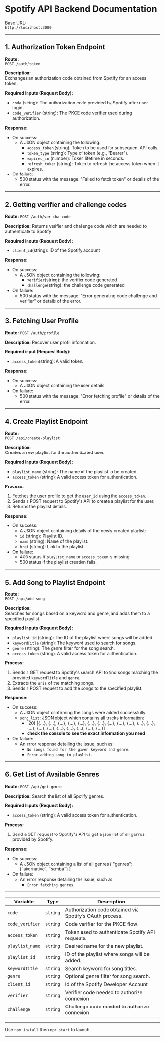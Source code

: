 # Spotify API Backend Documentation

Base URL:  
`http://localhost:3000`

---

## 1. Authorization Token Endpoint

**Route:**  
`POST /auth/token`

**Description:**  
Exchanges an authorization code obtained from Spotify for an access token.

**Required Inputs (Request Body):**  
- `code` (string): The authorization code provided by Spotify after user login.  
- `code_verifier` (string): The PKCE code verifier used during authorization.

**Response:**  
- On success:
    - A JSON object containing the following:
        - `access_token` (string): Token to be used for subsequent API calls.
        - `token_type` (string): Type of token (e.g., "Bearer").
        - `expires_in` (number): Token lifetime in seconds.
        - `refresh_token` (string): Token to refresh the access token when it expires.
- On failure:
    - 500 status with the message: "Failed to fetch token" or details of the error.

---

## 2. Getting verifier and challenge codes

**Route:**
`POST /auth/ver-cha-code`

**Description:**
Returns verifier and challenge code which are needed to authenticate to Spotify

**Required Inputs (Request Body):**
- `client_id`(string): ID of the Spotify account

**Response:**
- On success:
    - A JSON object containing the following:
        - `verifier`(string): the verifier code generated
        - `challenge`(string): the challenge code generated
- On failure:
    - 500 status with the message: "Error generating code challenge and verifier" or details of the error.

---

## 3. Fetching User Profile

**Route:**
`POST /auth/profile`

**Description:**
Recover user profil information.

**Required input (Request Body):**
- `access_token`(string): A valid token.

**Response:**
- On success:
    - A JSON object containing the user details
- On failure:
    - 500 status with the message: "Error fetching profile" or details of the error.

---

## 4. Create Playlist Endpoint

**Route:**  
`POST /api/create-playlist`

**Description:**  
Creates a new playlist for the authenticated user.

**Required Inputs (Request Body):**  
- `playlist_name` (string): The name of the playlist to be created.  
- `access_token` (string): A valid access token for authentication.

**Process:**  
1. Fetches the user profile to get the `user_id` using the `access_token`.  
2. Sends a POST request to Spotify's API to create a playlist for the user.  
3. Returns the playlist details.

**Response:**  
- On success:
    - A JSON object containing details of the newly created playlist:
    - `id` (string): Playlist ID.
    - `name` (string): Name of the playlist.
    - `href` (string): Link to the playlist.
- On failure:
    - 400 status if `playlist_name` or `access_token` is missing
    - 500 status if the playlist creation fails.

---

## 5. Add Song to Playlist Endpoint

**Route:**  
`POST /api/add-song`

**Description:**  
Searches for songs based on a keyword and genre, and adds them to a specified playlist.

**Required Inputs (Request Body):**  
- `playlist_id` (string): The ID of the playlist where songs will be added.  
- `keywordTitle` (string): The keyword used to search for songs.  
- `genre` (string): The genre filter for the song search.  
- `access_token` (string): A valid access token for authentication.

**Process:**  
1. Sends a GET request to Spotify's search API to find songs matching the provided `keywordTitle` and `genre`.  
2. Extracts the `uris` of the matching songs.  
3. Sends a POST request to add the songs to the specified playlist.

**Response:**  
- On success:  
  - A JSON object confirming the songs were added successfully.
  - `song_list`: JSON object which contains all tracks information:
    - (20) [{…}, {…}, {…}, {…}, {…}, {…}, {…}, {…}, {…}, {…}, {…}, {…}, {…}, {…}, {…}, {…}, {…}, {…}, {…}, {…}]
    - **check the console to see the exact information you need**
- On failure:  
  - An error response detailing the issue, such as:
    - `No songs found for the given keyword and genre`.
    - `Error adding song to playlist`.

---

## 6. Get List of Available Genres

**Route:**
`POST /api/get-genre`

**Description:**
Search the list of all Spotify genres.

**Required Inputs (Request Body):**
- `access_token` (string): A valid access token for authentication.

**Process:**
1. Send a GET request to Spotify's API to get a json list of all genres provided by Spotify.

**Response:**
- On success:
    - A JSON object containing a list of all genres
        {
            "genres": ["alternative", "samba"]
        }
- On failure:
  - An error response detailing the issue, such as:
    - `Error fetching genres`.

---


| **Variable**      | **Type**   | **Description**                                            |
|--------------------|------------|------------------------------------------------------------|
| `code`            | `string`   | Authorization code obtained via Spotify's OAuth process.    |
| `code_verifier`   | `string`   | Code verifier for the PKCE flow.                            |
| `access_token`    | `string`   | Token used to authenticate Spotify API requests.            |
| `playlist_name`   | `string`   | Desired name for the new playlist.                          |
| `playlist_id`     | `string`   | ID of the playlist where songs will be added.               |
| `keywordTitle`    | `string`   | Search keyword for song titles.                             |
| `genre`           | `string`   | Optional genre filter for song search.                       |
| `client_id`           | `string`   | Id of the Spotify Developer Account                    |
| `verifier`           | `string`   | Verifier code needed to authorize connexion    | 
| `challenge`           | `string`   | Challenge code needed to authorize connexion                    |
--- 

Use `npm install` then `npm start` to launch.

---